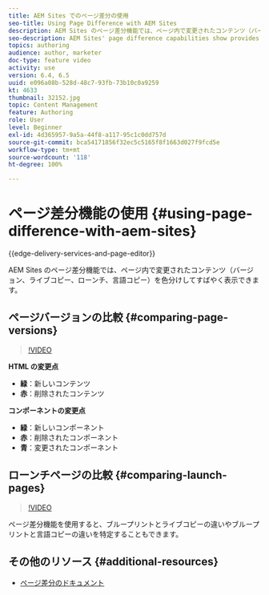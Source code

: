 ```yaml
---
title: AEM Sites でのページ差分の使用
seo-title: Using Page Difference with AEM Sites
description: AEM Sites のページ差分機能では、ページ内で変更されたコンテンツ（バージョン、ライブコピー、ローンチ、言語コピー）を色分けしてすばやく表示できます。
seo-description: AEM Sites' page difference capabilities show provides a quick, color-coded view of what content has changed in a page (version, live copy, launches, language copy).
topics: authoring
audience: author, marketer
doc-type: feature video
activity: use
version: 6.4, 6.5
uuid: e096a08b-528d-48c7-93fb-73b10c0a9259
kt: 4633
thumbnail: 32152.jpg
topic: Content Management
feature: Authoring
role: User
level: Beginner
exl-id: 4d365957-9a5a-44f8-a117-95c1c0dd757d
source-git-commit: bca54171856f32ec5c5165f8f1663d027f9fcd5e
workflow-type: tm+mt
source-wordcount: '118'
ht-degree: 100%

---
```


# ページ差分機能の使用 {#using-page-difference-with-aem-sites}

{{edge-delivery-services-and-page-editor}}

AEM Sites のページ差分機能では、ページ内で変更されたコンテンツ（バージョン、ライブコピー、ローンチ、言語コピー）を色分けしてすばやく表示できます。

## ページバージョンの比較 {#comparing-page-versions}

>[!VIDEO](https://video.tv.adobe.com/v/32152?quality=12&learn=on)

**HTML の変更点**

* **緑**：新しいコンテンツ
* **赤**：削除されたコンテンツ

**コンポーネントの変更点**

* **緑**：新しいコンポーネント
* **赤**：削除されたコンポーネント
* **青**：変更されたコンポーネント

## ローンチページの比較 {#comparing-launch-pages}

>[!VIDEO](https://video.tv.adobe.com/v/17746?quality=12&learn=on)

ページ差分機能を使用すると、ブループリントとライブコピーの違いやブループリントと言語コピーの違いを特定することもできます。

## その他のリソース {#additional-resources}

* [ページ差分のドキュメント](https://experienceleague.adobe.com/docs/experience-manager-65/authoring/siteandpage/page-diff.html?lang=ja)
